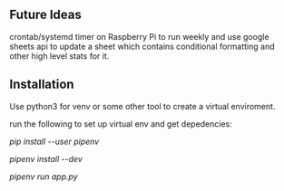 ## Future Ideas

crontab/systemd timer on Raspberry Pi to run weekly and use google sheets api to update a sheet which contains conditional formatting and other high level stats for it.


## Installation

Use python3 for venv or some other tool to create a virtual enviroment.

run the following to set up virtual env and get depedencies:

*pip install --user pipenv*  

*pipenv install --dev*  

*pipenv run app.py*  
